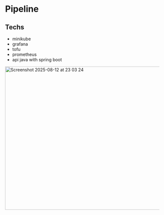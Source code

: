 # Pipeline

## Techs
- minikube
- grafana
- tofu
- prometheus
- api java with spring boot


<img width="932" height="468" alt="Screenshot 2025-08-12 at 23 03 24" src="https://github.com/user-attachments/assets/a1fda89c-8606-4c3a-a9c5-753b4247e451" />
